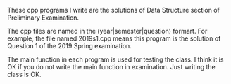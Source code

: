These cpp programs I write are the solutions of Data Structure section of Preliminary Examination.

The cpp files are named in the (year|semester|question) formart. For example, the file named 2019s1.cpp means this program is the solution of Question 1 of the 2019 Spring examination.

The main function in each program is used for testing the class. I think it is OK if you do not write the main function in examination. Just writing the class is OK.
